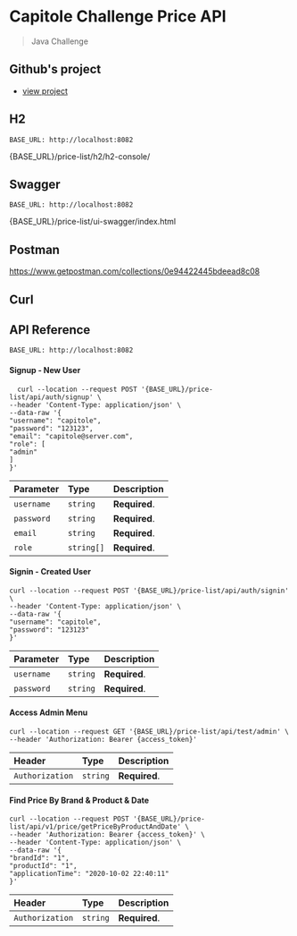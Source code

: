 # Capitole Challenge Price API  

>Java Challenge


## Github's project

- [view project](https://github.com/users/raul-varela/projects/1)



## H2
```
BASE_URL: http://localhost:8082
```

{BASE_URL}/price-list/h2/h2-console/

## Swagger

```
BASE_URL: http://localhost:8082
```

{BASE_URL}/price-list/ui-swagger/index.html

## Postman

https://www.getpostman.com/collections/0e94422445bdeead8c08

## Curl

## API Reference

```
BASE_URL: http://localhost:8082
```

#### Signup -  New User

```http
  curl --location --request POST '{BASE_URL}/price-list/api/auth/signup' \
--header 'Content-Type: application/json' \
--data-raw '{
"username": "capitole",
"password": "123123",
"email": "capitole@server.com",
"role": [
"admin"
]
}'
```

| Parameter | Type       | Description                |
| :-------- |:-----------| :------------------------- |
| `username` | `string`   | **Required**.  |
| `password` | `string`   | **Required**.  |
| `email` | `string`   | **Required**.  |
| `role` | `string[]` | **Required**.  |



#### Signin - Created User

```http
curl --location --request POST '{BASE_URL}/price-list/api/auth/signin' \
--header 'Content-Type: application/json' \
--data-raw '{
"username": "capitole",
"password": "123123"
}'
```

| Parameter | Type       | Description                |
| :-------- |:-----------| :------------------------- |
| `username` | `string`   | **Required**.  |
| `password` | `string`   | **Required**.  |


#### Access Admin Menu

```http
curl --location --request GET '{BASE_URL}/price-list/api/test/admin' \
--header 'Authorization: Bearer {access_token}'
```

| Header     | Type       | Description                |
|:-----------|:-----------| :------------------------- |
| `Authorization` | `string`   | **Required**.  |


#### Find Price By Brand & Product & Date

```http
curl --location --request POST '{BASE_URL}/price-list/api/v1/price/getPriceByProductAndDate' \
--header 'Authorization: Bearer {access_token}' \
--header 'Content-Type: application/json' \
--data-raw '{
"brandId": "1",
"productId": "1",
"applicationTime": "2020-10-02 22:40:11"
}'
```
| Header     | Type       | Description                |
|:-----------|:-----------| :------------------------- |
| `Authorization` | `string`   | **Required**.  |